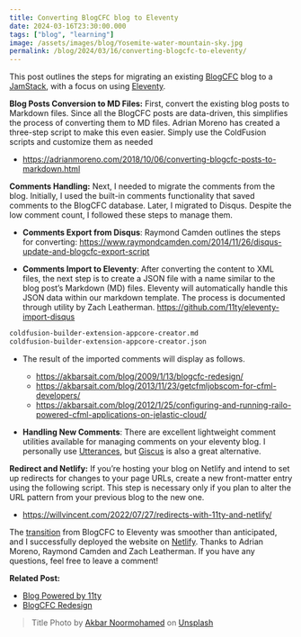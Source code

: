 ```yaml
---
title: Converting BlogCFC blog to Eleventy
date: 2024-03-16T23:30:00.000
tags: ["blog", "learning"]
image: /assets/images/blog/Yosemite-water-mountain-sky.jpg
permalink: /blog/2024/03/16/converting-blogcfc-to-eleventy/
---
```


This post outlines the steps for migrating an existing [BlogCFC](https://github.com/teamcfadvance/BlogCFC5) blog to a [JamStack](https://jamstack.org/what-is-jamstack/), with a focus on using [Eleventy](https://www.11ty.dev/).

**Blog Posts Conversion to MD Files:** First, convert the existing blog posts to Markdown files. Since all the BlogCFC posts are data-driven, this simplifies the process of converting them to MD files. Adrian Moreno has created a three-step script to make this even easier. Simply use the ColdFusion scripts and customize them as needed

- https://adrianmoreno.com/2018/10/06/converting-blogcfc-posts-to-markdown.html

**Comments Handling:** Next, I needed to migrate the comments from the blog. Initially, I used the built-in comments functionality that saved comments to the BlogCFC database. Later, I migrated to Disqus. Despite the low comment count, I followed these steps to manage them.

-  **Comments Export from Disqus**: Raymond Camden outlines the steps for converting: https://www.raymondcamden.com/2014/11/26/disqus-update-and-blogcfc-export-script

-  **Comments Import to Eleventy**: After converting the content to XML files, the next step is to create a JSON file with a name similar to the blog post’s Markdown (MD) files. Eleventy will automatically handle this JSON data within our markdown template. The process is documented through utility by Zach Leatherman. https://github.com/11ty/eleventy-import-disqus

```html
coldfusion-builder-extension-appcore-creator.md
coldfusion-builder-extension-appcore-creator.json
```
- The result of the imported comments will display as follows.
	- https://akbarsait.com/blog/2009/1/13/blogcfc-redesign/
	- https://akbarsait.com/blog/2013/11/23/getcfmljobscom-for-cfml-developers/
	- https://akbarsait.com/blog/2012/1/25/configuring-and-running-railo-powered-cfml-applications-on-jelastic-cloud/

-  **Handling New Comments**: There are excellent lightweight comment utilities available for managing comments on your eleventy blog. I personally use [Utterances](https://utteranc.es/), but [Giscus](https://giscus.app/) is also a great alternative.

**Redirect and Netlify:** If you’re hosting your blog on Netlify and intend to set up redirects for changes to your page URLs, create a new front-matter entry using the following script. This step is necessary only if you plan to alter the URL pattern from your previous blog to the new one.
- https://willvincent.com/2022/07/27/redirects-with-11ty-and-netlify/

The [transition](/blog/2023/12/09/blog-poweredby-11ty/) from BlogCFC to Eleventy was smoother than anticipated, and I successfully deployed the website on [Netlify](https://www.netlify.com/). 
Thanks to Adrian Moreno, Raymond Camden and Zach Leatherman. If you have any questions, feel free to leave a comment! 

**Related Post:**
- [Blog Powered by 11ty](/blog/2023/12/09/blog-poweredby-11ty/)
- [BlogCFC Redesign](/blog/2009/1/13/blogcfc-redesign/)

> Title Photo by <a href="https://unsplash.com/@akbarsait?utm_content=creditCopyText&utm_medium=referral&utm_source=unsplash">Akbar Noormohamed</a> on <a href="https://unsplash.com/photos/Upr4-ZYhSAo?utm_content=creditCopyText&utm_medium=referral&utm_source=unsplash">Unsplash</a>